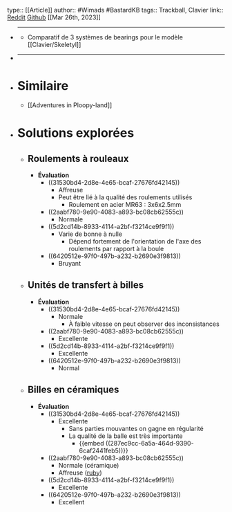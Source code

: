 type:: [[Article]]
author:: #Wimads #BastardKB 
tags:: Trackball, Clavier
link:: [Reddit](https://www.reddit.com/r/ErgoMechKeyboards/comments/yyu4ra/trackball_bearings_a_comparison_of_cheap_rollers/) [Github](https://github.com/Wimads/Trackball-mousekeys-add-on-for-Skeletyl)
[[Mar 26th, 2023]]

- ***
	- Comparatif de 3 systèmes de bearings pour le modèle [[Clavier/Skeletyl]]
- ***
- # Similaire
	- [[Adventures in Ploopy-land]]
- # Solutions explorées
	- ## Roulements à rouleaux
		- **Évaluation**
			- ((31530bd4-2d8e-4e65-bcaf-27676fd42145))
				- Affreuse
				- Peut être lié à la qualité des roulements utilisés
					- Roulement en acier MR63 : 3x6x2.5mm
			- ((2aabf780-9e90-4083-a893-bc08cb62555c))
				- Normale
			- ((5d2cd14b-8933-4114-a2bf-f3214ce9f9f1))
				- Varie de bonne à nulle
					- Dépend fortement de l'orientation de l'axe des roulements par rapport à la boule
			- ((6420512e-97f0-497b-a232-b2690e3f9813))
				- Bruyant
	- ## Unités de transfert à billes
		- **Évaluation**
			- ((31530bd4-2d8e-4e65-bcaf-27676fd42145))
				- Normale
					- À faible vitesse on peut observer des inconsistances
			- ((2aabf780-9e90-4083-a893-bc08cb62555c))
				- Excellente
			- ((5d2cd14b-8933-4114-a2bf-f3214ce9f9f1))
				- Excellente
			- ((6420512e-97f0-497b-a232-b2690e3f9813))
				- Normal
	- ##  Billes en céramiques
		- **Évaluation**
			- ((31530bd4-2d8e-4e65-bcaf-27676fd42145))
				- Excellente
					- Sans parties mouvantes on gagne en régularité
					- La qualité de la balle est très importante
						- {{embed ((287ec9cc-6a5a-464d-9390-6caf2441feb5))}}
			- ((2aabf780-9e90-4083-a893-bc08cb62555c))
				- Normale (céramique)
				- Affreuse ([ruby](https://en.wikipedia.org/wiki/Jewel_bearing))
			- ((5d2cd14b-8933-4114-a2bf-f3214ce9f9f1))
				- Excellente
			- ((6420512e-97f0-497b-a232-b2690e3f9813))
				- Excellent